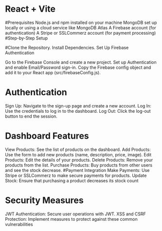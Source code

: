 # React + Vite

#Prerequisites
Node.js and npm installed on your machine
MongoDB set up locally or using a cloud service like MongoDB Atlas
A Firebase account (for authentication)
A Stripe or SSLCommerz account (for payment processing)
#Step-by-Step Setup

#Clone the Repository. Install Dependencies. Set Up Firebase Authentication

Go to the Firebase Console and create a new project.
Set up Authentication and enable Email/Password sign-in.
Copy the Firebase config object and add it to your React app (src/firebaseConfig.js).

# Authentication
Sign Up: Navigate to the sign-up page and create a new account.
Log In: Use the credentials to log in to the dashboard.
Log Out: Click the log-out button to end the session.

# Dashboard Features
View Products: See the list of products on the dashboard.
Add Products: Use the form to add new products (name, description, price, image).
Edit Products: Edit the details of your products.
Delete Products: Remove your products from the list.
Purchase Products: Buy products from other users and see the stock decrease.
#Payment Integration
Make Payments: Use Stripe or SSLCommerz to make secure payments for products.
Update Stock: Ensure that purchasing a product decreases its stock count

# Security Measures
JWT Authentication: Secure user operations with JWT.
XSS and CSRF Protection: Implement measures to protect against these common vulnerabilities
